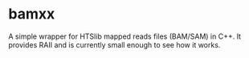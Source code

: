 # bamxx
A simple wrapper for HTSlib mapped reads files (BAM/SAM) in C++. It provides RAII and is currently small enough to see how it works.

